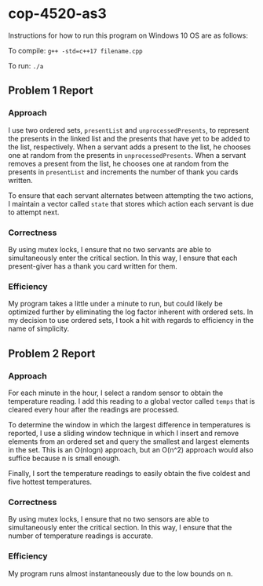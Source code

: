 # cop-4520-as3

Instructions for how to run this program on Windows 10 OS are as follows:

To compile: `g++ -std=c++17 filename.cpp`

To run: `./a`

## Problem 1 Report

### Approach

I use two ordered sets, `presentList` and `unprocessedPresents`, to represent the presents in the linked list and the presents that have yet to be added to the list, respectively. When a servant adds a present to the list, he chooses one at random from the presents in `unprocessedPresents`. When a servant removes a present from the list, he chooses one at random from the presents in `presentList` and increments the number of thank you cards written.

To ensure that each servant alternates between attempting the two actions, I maintain a vector called `state` that stores which action each servant is due to attempt next.

### Correctness

By using mutex locks, I ensure that no two servants are able to simultaneously enter the critical section. In this way, I ensure that each present-giver has a thank you card written for them.

### Efficiency

My program takes a little under a minute to run, but could likely be optimized further by eliminating the log factor inherent with ordered sets. In my decision to use ordered sets, I took a hit with regards to efficiency in the name of simplicity.

## Problem 2 Report

### Approach

For each minute in the hour, I select a random sensor to obtain the temperature reading. I add this reading to a global vector called `temps` that is cleared every hour after the readings are processed.

To determine the window in which the largest difference in temperatures is reported, I use a sliding window technique in which I insert and remove elements from an ordered set and query the smallest and largest elements in the set. This is an O(nlogn) approach, but an O(n^2) approach would also suffice because n is small enough.

Finally, I sort the temperature readings to easily obtain the five coldest and five hottest temperatures.

### Correctness

By using mutex locks, I ensure that no two sensors are able to simultaneously enter the critical section. In this way, I ensure that the number of temperature readings is accurate.

### Efficiency

My program runs almost instantaneously due to the low bounds on n.